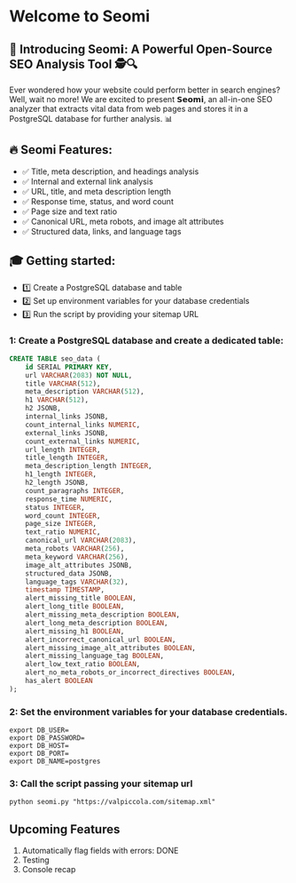 # Welcome to Seomi

## 🚀 Introducing Seom𝗶: A Powerful Open-Source SEO Analysis Tool 🕵️🔍

Ever wondered how your website could perform better in search engines? Well, wait no more! We are excited to present 𝗦𝗲𝗼𝗺𝗶, an all-in-one SEO analyzer that extracts vital data from web pages and stores it in a PostgreSQL database for further analysis. 📊

## 🔥 Seomi Features:
- ✅ Title, meta description, and headings analysis
- ✅ Internal and external link analysis
- ✅ URL, title, and meta description length
- ✅ Response time, status, and word count
- ✅ Page size and text ratio
- ✅ Canonical URL, meta robots, and image alt attributes
- ✅ Structured data, links, and language tags

## 🎓 Getting started:
- 1️⃣ Create a PostgreSQL database and table
- 2️⃣ Set up environment variables for your database credentials
- 3️⃣ Run the script by providing your sitemap URL

### 1: Create a PostgreSQL database and create a dedicated table:

```sql
CREATE TABLE seo_data (
    id SERIAL PRIMARY KEY,
    url VARCHAR(2083) NOT NULL,
    title VARCHAR(512),
    meta_description VARCHAR(512),
    h1 VARCHAR(512),
    h2 JSONB,
    internal_links JSONB,
    count_internal_links NUMERIC,
    external_links JSONB,
    count_external_links NUMERIC,
    url_length INTEGER,
    title_length INTEGER,
    meta_description_length INTEGER,
    h1_length INTEGER,
    h2_length JSONB,
    count_paragraphs INTEGER,
    response_time NUMERIC,
    status INTEGER,
    word_count INTEGER,
    page_size INTEGER,
    text_ratio NUMERIC,
    canonical_url VARCHAR(2083),
    meta_robots VARCHAR(256),
    meta_keyword VARCHAR(256),
    image_alt_attributes JSONB,
    structured_data JSONB,
    language_tags VARCHAR(32),
    timestamp TIMESTAMP,
    alert_missing_title BOOLEAN,
    alert_long_title BOOLEAN,
    alert_missing_meta_description BOOLEAN,
    alert_long_meta_description BOOLEAN,
    alert_missing_h1 BOOLEAN,
    alert_incorrect_canonical_url BOOLEAN,
    alert_missing_image_alt_attributes BOOLEAN,
    alert_missing_language_tag BOOLEAN,
    alert_low_text_ratio BOOLEAN,
    alert_no_meta_robots_or_incorrect_directives BOOLEAN,
    has_alert BOOLEAN
);
```

### 2: Set the environment variables for your database credentials.

```shell
export DB_USER=
export DB_PASSWORD=
export DB_HOST=
export DB_PORT=
export DB_NAME=postgres
```

### 3: Call the script passing your sitemap url

```shell
python seomi.py "https://valpiccola.com/sitemap.xml"

```

## Upcoming Features

1. Automatically flag fields with errors: DONE
2. Testing
3. Console recap
